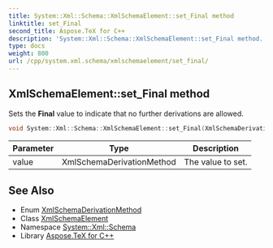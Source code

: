```yaml
---
title: System::Xml::Schema::XmlSchemaElement::set_Final method
linktitle: set_Final
second_title: Aspose.TeX for C++
description: 'System::Xml::Schema::XmlSchemaElement::set_Final method. Sets the Final value to indicate that no further derivations are allowed in C++.'
type: docs
weight: 800
url: /cpp/system.xml.schema/xmlschemaelement/set_final/
---
```

## XmlSchemaElement::set_Final method


Sets the **Final** value to indicate that no further derivations are allowed.

```cpp
void System::Xml::Schema::XmlSchemaElement::set_Final(XmlSchemaDerivationMethod value)
```


| Parameter | Type | Description |
| --- | --- | --- |
| value | XmlSchemaDerivationMethod | The value to set. |

## See Also

* Enum [XmlSchemaDerivationMethod](../../xmlschemaderivationmethod/)
* Class [XmlSchemaElement](../)
* Namespace [System::Xml::Schema](../../)
* Library [Aspose.TeX for C++](../../../)
